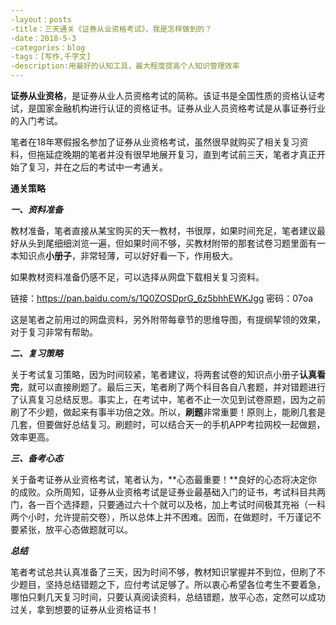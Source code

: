 ```yaml
---
-layout：posts
-title：三天通关《证券从业资格考试》，我是怎样做到的？
-date：2018-5-3
-categories：blog
-tags：[写作,千字文]
-description:用最好的认知工具，最大程度提高个人知识管理效率
---
```


**证券从业资格**，是证券从业人员资格考试的简称。该证书是全国性质的资格认证考试，是国家金融机构进行认证的资格证书。证券从业人员资格考试是从事证券行业的入门考试。

笔者在18年寒假报名参加了证券从业资格考试，虽然很早就购买了相关复习资料，但拖延症晚期的笔者并没有很早地展开复习，直到考试前三天，笔者才真正开始了复习，并在之后的考试中一考通关。

**通关策略**

***一、资料准备***

教材准备，笔者直接从某宝购买的天一教材，书很厚，如果时间充足，笔者建议最好从头到尾细细浏览一遍，但如果时间不够，买教材附带的那套试卷习题里面有一本知识点**小册子**，非常轻薄，可以好好看一下，作用极大。

如果教材资料准备仍感不足，可以选择从网盘下载相关复习资料。

链接：https://pan.baidu.com/s/1Q0ZOSDprG_6z5bhhEWKJgg 密码：07oa

这是笔者之前用过的网盘资料，另外附带每章节的思维导图，有提纲挈领的效果，对于复习非常有帮助。

***二、复习策略***

关于考试复习策略，因为时间较紧，笔者建议，将两套试卷的知识点小册子**认真看完**，就可以直接刷题了。最后三天，笔者刷了两个科目各自八套题，并对错题进行了认真复习总结反思。事实上，在考试中，笔者不止一次见到试卷原题，因为之前刷了不少题，做起来有事半功倍之效。所以，**刷题**非常重要！原则上，能刷几套是几套，但要做好总结复习。刷题时，可以结合天一的手机APP考拉网校一起做题，效率更高。

***三、备考心态***

关于备考证券从业资格考试，笔者认为，**心态最重要！**良好的心态将决定你的成败。众所周知，证券从业资格考试是证券业最基础入门的证书，考试科目共两门，各一百个选择题，只要通过六十个就可以及格，加上考试时间极其充裕（一科两个小时，允许提前交卷），所以总体上并不困难。因而，在做题时，千万谨记不要紧张，放平心态做题就可以。

***总结***

笔者考试总共认真准备了三天，因为时间不够，教材知识掌握并不到位，但刷了不少题目，坚持总结错题之下，应付考试足够了。所以衷心希望各位考生不要着急，哪怕只剩几天复习时间，只要认真阅读资料，总结错题，放平心态，定然可以成功过关，拿到想要的证券从业资格证书！

